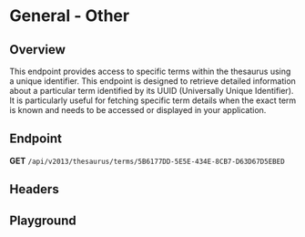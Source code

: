 <script setup>
import "@/style.css"
import SwaggerUI from "@/swagger/view/SwaggerUI.vue"
import swaggerJson from "@/swagger/json/thesaurus/general/other.json";

const swaggerSpecs = [
  { json:swaggerJson, protected: false },
];
</script>


# General - Other

## Overview

This endpoint provides access to specific terms within the thesaurus using a unique identifier. This endpoint is designed to retrieve detailed information about a particular term identified by its UUID (Universally Unique Identifier). It is particularly useful for fetching specific term details when the exact term is known and needs to be accessed or displayed in your application.


## Endpoint

**GET** `/api/v2013/thesaurus/terms/5B6177DD-5E5E-434E-8CB7-D63D67D5EBED`

## Headers
<!--@include: @/../components/common/header/accept.md-->

## Playground

<SwaggerUI :swaggerSpecs="swaggerSpecs" />